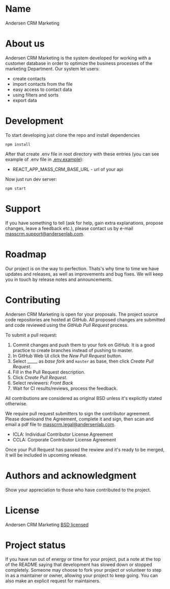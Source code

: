 # Name

Andersen CRM Marketing

# About us

Andersen CRM Marketing is the system developed for working with a customer database in order to optimize the business processes of the marketing Department. Our system let users:

- create contacts
- import contacts from the file
- easy access to contact data
- using filters and sorts
- export data

# Development

To start developing just clone the repo and install dependencies

```shell
npm install
```

After that create .env file in root directory with these entries (you can see example of .env file in [.env.example](.env)):

- REACT_APP_MASS_CRM_BASE_URL - url of your api

Now just run dev server:

```shell
npm start
```

# Support

If you have something to tell (ask for help, gain extra explanations, propose changes, leave a feedback еtс.), please contact us by e-mail [masscrm.support@andersenlab.com](mailto:masscrm.support@andersenlab.com).

# Roadmap

Our project is on the way to perfection. Thats's why time to time we have updates and releases, as well as improvements and bug fixes. We will keep you in touch by release notes and announcements.

# Contributing

Andersen CRM Marketing is open for your proposals. The project source code repositories are hosted at GitHub. All proposed changes are submitted and code reviewed using the _GitHub Pull Request_ process.

To submit a pull request:

1. Commit changes and push them to your fork on GitHub. It is a good practice to create branches instead of pushing to master.
2. In GitHub Web UI click the _New Pull Request_ button.
3. Select \_\_\_\_\_ as _base fork_ and `master` as base, then click _Create Pull Request_.
4. Fill in the Pull Request description.
5. Click _Create Pull Request_.
6. Select reviewers: _Front_ _Back_
7. Wait for CI results/reviews, process the feedback.

All contributions are considered as original BSD unless it's explicitly stated otherwise.

We require pull request submitters to sign the contributor agreement. Please downloand the Agreement, complete it and sign, then scan and email a pdf file to [masscrm.legal@andersenlab.com](mailto:masscrm.legal@andersenlab.com).

- ICLA: Individual Contributor License Agreement
- CCLA: Corporate Contributor License Agreement

Once your Pull Request has passed the rewiew and it's ready to be merged, it will be included in upcoming release.

# Authors and acknowledgment

Show your appreciation to those who have contributed to the project.

# License

Andersen CRM Marketing [BSD licensed](../LICENSE)

# Project status

If you have run out of energy or time for your project, put a note at the top of the README saying that development has slowed down or stopped completely. Someone may choose to fork your project or volunteer to step in as a maintainer or owner, allowing your project to keep going. You can also make an explicit request for maintainers.
